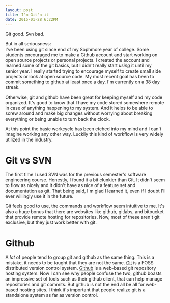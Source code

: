 ```yaml
---
layout: post
title: I'm Git'n it
date: 2015-01-28 6:22PM
---
```


Git good.
Svn bad. 

But in all seriousness:
<br>
I've been using git since end of my Sophmore year of college. Some students encouraged me to make a Github account and start working on open source projects or personal projects. I created the account and learned some of the git basics, but I didn't really start *using* it until my senior year. I really started trying to encourage myself to create small side projects or look at open source code. My most recent goal has been to commit something to github at least once a day. I'm currently on a 38 day streak.

Otherwise, git and github have been great for keeping myself and my code organized. It's good to know that I have my code stored somewhere remote in case of anything happening to my system. And it helps to be able to screw around and make big changes without worrying about breaking everything or being unable to turn back the clock. 

At this point the basic workcycle has been etched into my mind and I can't imagine working any other way. Luckily this kind of workflow is very widely utilized in the industry. 

# Git vs SVN
The first time I used SVN was for the previous semester's software engineering course. Honestly, I found it a bit clunkier than Git. It didn't seem to flow as nicely and it didn't have as nice of a feature set and documentation as git. That being said, I'm glad I learned it, even if I doubt I'll ever willingly use it in the future.

Git feels good to use, the commands and workflow seem intuitive to me. It's also a huge bonus that there are websites like github, gitlabs, and bitbucket that provide remote hosting for repositories. Now, most of these aren't git exclusive, but they just work better with git. 

# Github
A *lot* of people tend to group git and github as the same thing. This is a mistake, it needs to be taught that they are not the same. [Git](http://git-scm.com/) is a FOSS distributed version control system. [Github](http://github.com) is a web-based git repository hosting system. Now I can see why people confuse the two, github boasts an impressive set of tools such as their github client, that can help manage repositories and git commits. But github is not the end all be all for web-based hosting sites. I think it's important that people realize git is a standalone system as far as version control.

